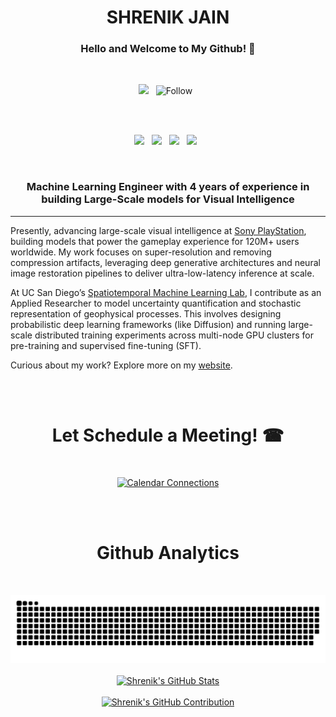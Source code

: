 <!-- Header Block Start -->
<p align="center"> <h1 align="center"> SHRENIK JAIN </h1> </p>
<h3 align="center">Hello and Welcome to My Github!  👋</h3>
<br>

<p align="center"> 
  <img src="https://komarev.com/ghpvc/?username=shrenik-jain&label=Profile%20Views&color=blue&style=plastic%22%20alt=%22shrenik-jain"/>&nbsp;&nbsp;
  <img title="Follow" src="https://img.shields.io/github/followers/shrenik-jain?label=Follow&style=social"/>&nbsp;&nbsp;
</p>

<!-- Giphy Section -->
<div align="center">
  <img src="https://i.giphy.com/media/xUA7bewHfD6pAnmxVK/200w.webp" alt="" width="160" /><img src="https://i.giphy.com/media/xUA7bewHfD6pAnmxVK/200w.webp" alt="" width="160" /><img src="https://i.giphy.com/media/xUA7bewHfD6pAnmxVK/200w.webp" alt="" width="160" /><img  src="https://i.giphy.com/media/xUA7bewHfD6pAnmxVK/200w.webp" alt="" width="160" /><img src="https://i.giphy.com/media/xUA7bewHfD6pAnmxVK/200w.webp" alt="" width="160" />
</div>
<!-- Giphy Section End -->

<br>

<!-- Social Links Section -->
<p align="center">
  <a title="View" href="https://shrenik-jain.github.io/"><img src="https://img.shields.io/badge/Website-000000?style=for-the-badge&logo=Google-Chrome&logoColor=white"/></a>&nbsp;&nbsp;
  <a title="View" href="http://www.linkedin.com/in/shrenik-jain9"><img src="https://img.shields.io/badge/LinkedIn-0077B5?style=for-the-badge&logo=linkedin&logoColor=white"/></a>&nbsp;&nbsp;
  <a title="View" href="https://www.instagram.com/shrenik_jainn/"><img src="https://img.shields.io/badge/Instagram-000000?style=for-the-badge&logo=instagram&logoColor=white"/></a>&nbsp;&nbsp;
  <a title="Email" href="mailto:shrenikkjain81@gmail.com"><img src="https://img.shields.io/badge/Twitter-0077B5?style=for-the-badge&logo=twitter&logoColor=white"/></a>&nbsp;&nbsp;
</p>
<!-- Social Links Section End -->

<br>
<h3 align="center">Machine Learning Engineer with 4 years of experience in building Large-Scale models for Visual Intelligence</h3>

---
<!-- Header Block End -->

<!-- Introduction Block Start -->
<p>
Presently, advancing large-scale visual intelligence at <a href="https://sonyinteractive.com/en/">Sony PlayStation</a>, building models that power the gameplay experience for 120M+ users worldwide. My work focuses on super-resolution and removing compression artifacts, leveraging deep generative architectures and neural image restoration pipelines to deliver ultra-low-latency inference at scale.

At UC San Diego’s <a href="https://roselab1.ucsd.edu/">Spatiotemporal Machine Learning Lab</a>, I contribute as an Applied Researcher to model uncertainty quantification and stochastic representation of geophysical processes. This involves designing probabilistic deep learning frameworks (like Diffusion) and running large-scale distributed training experiments across multi-node GPU clusters for pre-training and supervised fine-tuning (SFT).

Curious about my work? Explore more on my <a href="https://shrenik-jain.github.io/">website</a>.
</p>
<!-- Introduction Block End -->

<br>
<br>

<!-- Meeting Scheduling Section -->
<p align="center"> <h1 align="center"> Let Schedule a Meeting! ☎ </h1> </p>
<br>
<p align="center">
  <!-- <a href="" onclick="Calendly.initPopupWidget({url: 'https://calendly.com/shrenikkjain/30min'});return false;"> -->
  <a href="https://calendly.com/shrenikkjain" target="_blank">
    <img src="https://images.ctfassets.net/k0lk9kiuza3o/35mQcfIgLCzbAY5AL4Q32B/de3e4fdad8ea1d6625850321dd6b0990/calendar-connections-full-width.png?q=85&fm=webp" alt="Calendar Connections" width="350">
  </a>
</p>
<!-- Meeting Scheduling Section End -->

<br>
<br>

<!-- Github Analytics Section -->
<p align="center"> <h1 align="center"> Github Analytics </h1> </p>
<br>
<p align="center">
  <picture>
  <source media="(prefers-color-scheme: dark)" srcset="https://raw.githubusercontent.com/platane/platane/output/github-contribution-grid-snake-dark.svg">
  <source media="(prefers-color-scheme: light)" srcset="https://raw.githubusercontent.com/platane/platane/output/github-contribution-grid-snake.svg">
  <img alt="github contribution grid snake animation" src="https://raw.githubusercontent.com/platane/platane/output/github-contribution-grid-snake.svg">
  </picture>
  <br>
  <br>
  <a href="https://github.com/shrenik-jain"><img src="https://github-readme-stats.vercel.app/api?username=shrenik-jain&show_icons=true&locale=en&theme=radical" alt="Shrenik's GitHub Stats"/></a>
  <br>
  <br>
  <a href="https://github.com/shrenik-jain"><img src="https://github-profile-summary-cards.vercel.app/api/cards/profile-details?username=shrenik-jain&theme=radical" alt="Shrenik's GitHub Contribution"/></a>
</p>
<!-- Github Analytics Section End -->